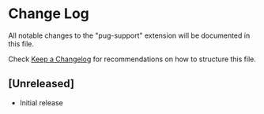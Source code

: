 # Change Log

All notable changes to the "pug-support" extension will be documented in this file.

Check [Keep a Changelog](http://keepachangelog.com/) for recommendations on how to structure this file.

## [Unreleased]

- Initial release